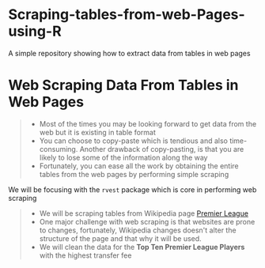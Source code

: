 # Scraping-tables-from-web-Pages-using-R
A simple repository showing how to extract data from tables in web pages
# Web Scraping Data From Tables in Web Pages

>- Most of the times you may be looking forward to get data from the web but it is existing in table format
>- You can choose to copy-paste which is tendious and also time-consuming. Another drawback of copy-pasting, is that you are likely to lose some of the information along the way
>- Fortunately, you can ease all the work by obtaining the entire tables from the web pages by performing simple scraping

We will be focusing with the `rvest` package which is core in performing web scraping

>- We will be scraping tables from Wikipedia page [Premier League](https://en.wikipedia.org/wiki/Premier_League) 
>- One major challenge with web scraping is that websites are prone to changes, fortunately, Wikipedia changes doesn't alter the structure of the page and that why it will be used.
>- We will clean the data for the **Top Ten Premier League Players** with the highest transfer fee
